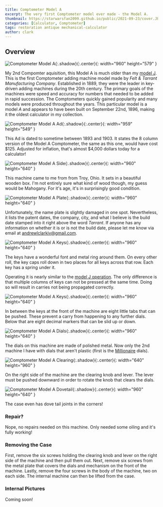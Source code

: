 ```yaml
---
title: Comptometer Model A
excerpt: The very first Comptometer model ever made - the Model A.
thumbnail: https://starwarsfan2099.github.io/public/2021-09-23/cover.JPG
categories: [Calculator, Comptometer]
tags: restoration antique mechanical-calculator
author: clark
---
```


## Overview 


![Comptometer Model A](https://starwarsfan2099.github.io/public/2021-09-23/main.JPG){:.shadow}{:.center}{: width="960" height="579" }


My 2nd Compomter aquisition, this Model A is much older than my [model J](https://starwarsfan2099.github.io/2021/02/09/comptometer-model-j.html). This is the first Comptometer adding machine model made by *Felt & Tarrant Manufacturing Company*. Established in 1889, they were the leader in key-driven adding machines during the 20th century. The primary goals of the machines were speed and accuracy for numbers that needed to be added in rapid succession. The Comptometers quickly gained popularity and many models were produced throughout the years. This particular model is a model *A* and appears to have been built on September 22nd, 1896, making it the oldest calculator in my collection.


![Comptometer Model A Ad](https://starwarsfan2099.github.io/public/2021-09-23/ad.jpg){:.shadow}{:.center}{: width="959" height="549" }


This Ad is dated to sometime between 1893 and 1903. It states the 8 column version of the Model A Comptometer, the same as this one, would have cost $125. Adjusted for inflation, that's almost $4,000 dollars today for a calculator!


![Comptometer Model A Side](https://starwarsfan2099.github.io/public/2021-09-23/side.JPG){:.shadow}{:.center}{: width="960" height="640" }


This machine came to me from from Troy, Ohio. It sets in a beautiful wooden box. I'm not entirely sure what kind of wood though, my guess would be Mahogany. For it's age, it's in surprisingly good condition. 


![Comptometer Model A Plate](https://starwarsfan2099.github.io/public/2021-09-23/plate.JPG){:.shadow}{:.center}{: width="960" height="640" }


Unfortunately, the name plate is slightly damaged in one spot. Nevertheless, it lists the patent dates, the company, city, and what I believe is the build date stamped into it right above the word *Tarrant*. If anyone has any information on whether it is or is not the build date, please let me know via email at [andrewlclarkiv@gmail.com](mailto:andrewlclarkiv@gmail.com). 


![Comptometer Model A Keys](https://starwarsfan2099.github.io/public/2021-09-23/keys.JPG){:.shadow}{:.center}{: width="960" height="640" }


The keys have a wonderful font and metal ring around them. On every other roll, the key caps roll down in two places for all keys across that row. Each key has a spring under it. 

Operating it is nearly similar to the [model J operation](https://starwarsfan2099.github.io/2021/02/09/comptometer-model-j.html#operation). The only difference is that multiple columns of keys can not be pressed at the same time. Doing so will result in carries not being propagated correctly. 


![Comptometer Model A Keys](https://starwarsfan2099.github.io/public/2021-09-23/front.JPG){:.shadow}{:.center}{: width="960" height="640" }


In between the keys at the front of the machine are eight little tabs that can be pushed. These prevent a carry from happening to any further dials. Below that are eight decimal markers that can be slid up or down. 


![Comptometer Model A Dials](https://starwarsfan2099.github.io/public/2021-09-23/dial.JPG){:.shadow}{:.center}{: width="960" height="640" }


The dials on this machine are made of polished metal. Now only the 2nd machine I have with dials that aren't plastic (first is the [Millionaire](https://starwarsfan2099.github.io/2021/02/23/millionaire-calculator.html) dials). 


![Comptometer Model A Clearing](https://starwarsfan2099.github.io/public/2021-09-23/clear.JPG){:.shadow}{:.center}{: width="640" height="960" }


On the right side of the machine are the clearing knob and lever. The lever must be pushed downward in order to rotate the knob that clears the dials.


![Comptometer Model A Dovetail](https://starwarsfan2099.github.io/public/2021-09-23/dove_tail.JPG){:.shadow}{:.center}{: width="960" height="640" }


The case even has dove tail joints in the corners! 

### Repair?

Nope, no repairs needed on this machine. Only needed some oiling and it's fully working!

### Removing the Case

First, remove the six screws holding the clearing knob and lever on the right side of the machine and then pull them out. Next, remove six screws from the metal plate that covers the dials and mechanism on the front of the machine. Lastly, remove the four screws in the body of the machine, two on each side. The internal machine can then be lifted from the case. 

### Internal Pictures

Coming soon!